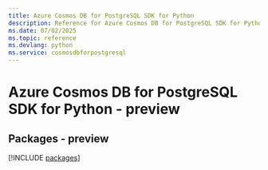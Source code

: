 ```yaml
---
title: Azure Cosmos DB for PostgreSQL SDK for Python
description: Reference for Azure Cosmos DB for PostgreSQL SDK for Python
ms.date: 07/02/2025
ms.topic: reference
ms.devlang: python
ms.service: cosmosdbforpostgresql
---
```

# Azure Cosmos DB for PostgreSQL SDK for Python - preview
## Packages - preview
[!INCLUDE [packages](cosmos-db-for-postgresql-index.md)]